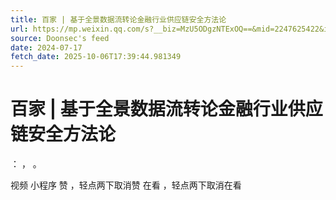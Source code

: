 ```yaml
---
title: 百家 | 基于全景数据流转论金融行业供应链安全方法论
url: https://mp.weixin.qq.com/s?__biz=MzU5ODgzNTExOQ==&mid=2247625422&idx=1&sn=2bba0df5218fde9d343f82499bb84297
source: Doonsec's feed
date: 2024-07-17
fetch_date: 2025-10-06T17:39:44.981349
---
```


# 百家 | 基于全景数据流转论金融行业供应链安全方法论

：
，
。

视频
小程序
赞
，轻点两下取消赞
在看
，轻点两下取消在看